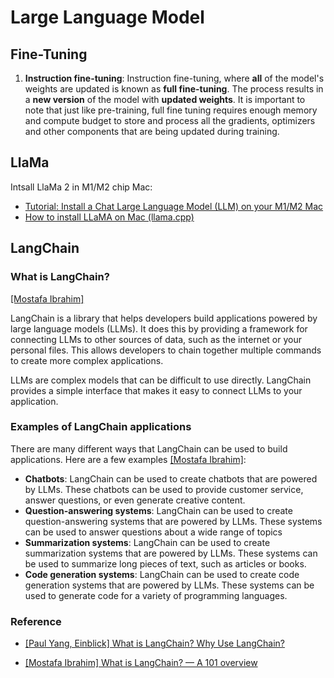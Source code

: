 
# Large Language Model


## Fine-Tuning 



1. **Instruction fine-tuning**: Instruction fine-tuning, where **all** of the model's weights are updated is known as **full fine-tuning**. The process results in a **new version** of the model with **updated weights**. It is important to note that just like pre-training, full fine tuning requires enough memory and compute budget to store and process all the gradients, optimizers and other components that are being updated during training. 


## LlaMa

Intsall LlaMa 2 in M1/M2 chip Mac:
* [Tutorial: Install a Chat Large Language Model (LLM) on your M1/M2 Mac](https://www.youtube.com/watch?v=rStOK2FfyEY)
* [How to install LLaMA on Mac (llama.cpp)](https://agi-sphere.com/install-llama-mac/#Step_1_Install_Homebrew)


## LangChain

### What is LangChain?

[[Mostafa Ibrahim]][What is LangChain? — A 101 overview]

LangChain is a library that helps developers build applications powered by large language models (LLMs). It does this by providing a framework for connecting LLMs to other sources of data, such as the internet or your personal files. This allows developers to chain together multiple commands to create more complex applications.

LLMs are complex models that can be difficult to use directly. LangChain provides a simple interface that makes it easy to connect LLMs to your application.


### Examples of LangChain applications

There are many different ways that LangChain can be used to build applications. Here are a few examples [[Mostafa Ibrahim]][What is LangChain? — A 101 overview]:
* **Chatbots**: LangChain can be used to create chatbots that are powered by LLMs. These chatbots can be used to provide customer service, answer questions, or even generate creative content.
* **Question-answering systems**: LangChain can be used to create question-answering systems that are powered by LLMs. These systems can be used to answer questions about a wide range of topics
* **Summarization systems**: LangChain can be used to create summarization systems that are powered by LLMs. These systems can be used to summarize long pieces of text, such as articles or books.
* **Code generation systems**: LangChain can be used to create code generation systems that are powered by LLMs. These systems can be used to generate code for a variety of programming languages.


### Reference

* [What is LangChain? Why Use LangChain?]: https://www.einblick.ai/blog/what-is-langchain-why-use-it/#:~:text=At%20a%20high%20level%2C%20LangChain,way%20to%20build%20user%20interfaces.
[[Paul Yang, Einblick] What is LangChain? Why Use LangChain?](https://www.einblick.ai/blog/what-is-langchain-why-use-it/#:~:text=At%20a%20high%20level%2C%20LangChain,way%20to%20build%20user%20interfaces.)


* [What is LangChain? — A 101 overview]: https://medium.com/the-techlife/what-is-langchain-a-101-overview-c2bed339b08f
[[Mostafa Ibrahim] What is LangChain? — A 101 overview](https://medium.com/the-techlife/what-is-langchain-a-101-overview-c2bed339b08f)









